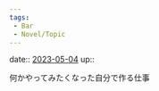 ```yaml
---
tags:
 - Bar
 - Novel/Topic
---
```


date:: [2023-05-04](Daily_Note/2023-05-04.md)
up::

何かやってみたくなった自分で作る仕事